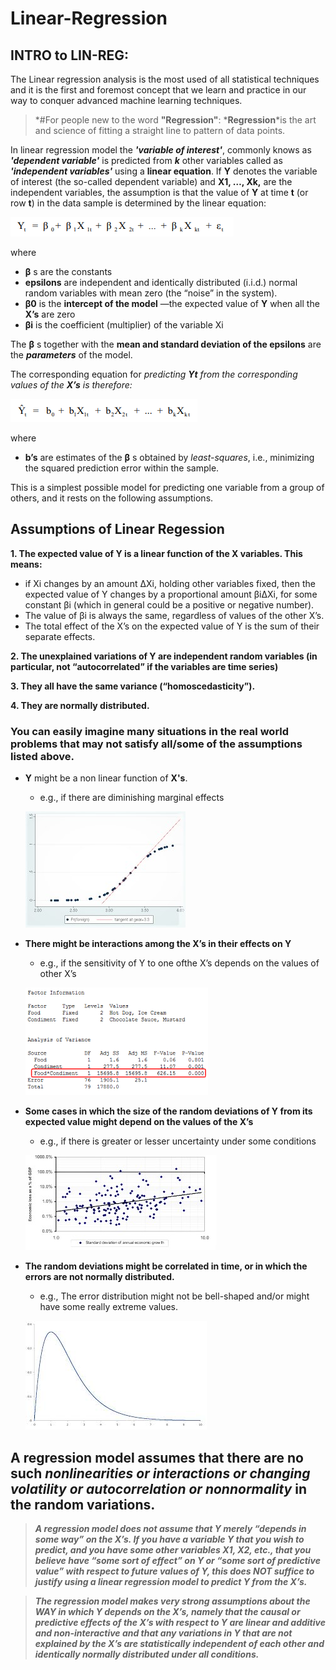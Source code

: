 # Linear-Regression

INTRO to LIN-REG:
-----

The Linear regression analysis is the most used of all statistical techniques and it is the first and foremost concept that we learn and practice in our way to conquer advanced machine learning techniques.

>*#For people new to the word __"Regression"__:
>*__Regression__*is the art and science of fitting a straight line to pattern of data points.

In linear regression model the *__'variable of interest'__*, commonly knows as *__'dependent variable'__* is predicted from *__k__* other variables called as *__'independent variables'__* using a __linear equation__. If __Y__ denotes the variable of interest (the so-called dependent variable) and __X1, …, Xk,__ are the independent variables, the assumption is that the value of __Y__ at time __t__ (or row __t__) in the data sample is determined by the linear equation: 

![](/images/Lin-Reg-equation.PNG)

where 
- __β__ s are the constants
- __epsilons__ are independent and identically distributed (i.i.d.)
normal random variables with mean zero (the “noise” in the system).
- __β0__ is the __intercept of the model__ —the expected value of __Y__ when all the __X’s__ are zero
- __βi__ is the coefficient (multiplier) of the variable Xi 

The __β__ s together with the __mean and standard deviation of the epsilons__ are the __*parameters*__ of the model. 

The corresponding equation for *predicting __Yt__ from the corresponding values of the __X’s__ is therefore:*

![](/images/Pred_equation.PNG)

where
- __b’s__ are estimates of the __β__ s obtained by *least-squares*, i.e., minimizing the squared
prediction error within the sample. 

This is a simplest possible model for predicting one variable from a group of others, and it rests on the following assumptions.

## Assumptions of Linear Regession

__1. The expected value of Y is a linear function of the X variables. This means:__
- if Xi changes by an amount ∆Xi, holding other variables fixed, then the expected
value of Y changes by a proportional amount βi∆Xi, for some constant βi (which
in general could be a positive or negative number).
- The value of βi is always the same, regardless of values of the other X’s.
- The total effect of the X’s on the expected value of Y is the sum of their separate
effects.

__2. The unexplained variations of Y are independent random variables (in particular, not
“autocorrelated” if the variables are time series)__

__3. They all have the same variance (“homoscedasticity”).__

__4. They are normally distributed.__

### You can easily imagine many situations in the real world problems that may not satisfy all/some of the assumptions listed above.

- __Y__ might be a non linear function of __X's__.
    - e.g., if there are diminishing marginal effects
 
    ![](images/diminishing.jpg)
    
- **There might be interactions among the X’s in their effects on Y**
    - e.g., if the sensitivity of Y to one ofthe X’s depends on the values of other X’s
    
    ![](images/interaction.png)
    
- **Some cases in which the size of the random deviations of Y from its expected value might depend on the values of the X’s** 
    - e.g., if there is greater or lesser uncertainty under some conditions
    
    ![](images/uncertainity.jpg)
    
- **The random deviations might be correlated in time, or in which the errors are not normally distributed.**
    - e.g., The error distribution might not be bell-shaped and/or might have some really extreme values.
    
    ![](images/skewed.jpg)

## A regression model assumes that there are no such _nonlinearities or interactions or changing volatility or autocorrelation or nonnormality_ in the random variations.

> ***_A regression model does not assume that Y merely “depends in some way” on the X’s. If you have a variable Y that you wish to predict, and you have some other variables X1, X2, etc., that you believe have “some sort of effect” on Y or “some sort of predictive
value” with respect to future values of Y, this does NOT suffice to justify using a linear regression model to predict Y from the X’s._***

>***_The regression model makes very strong assumptions about the WAY in which Y depends on the X’s, namely that the causal or predictive effects of the X’s with respect to Y are linear and additive and non-interactive and that any variations in Y that are not explained by the X’s are statistically independent of each other and identically normally distributed under all conditions._*** 
